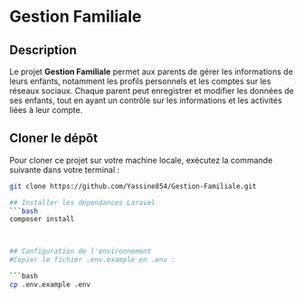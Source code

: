 # Gestion Familiale

## Description

Le projet **Gestion Familiale** permet aux parents de gérer les informations de leurs enfants, notamment les profils personnels et les comptes sur les réseaux sociaux. Chaque parent peut enregistrer et modifier les données de ses enfants, tout en ayant un contrôle sur les informations et les activités liées à leur compte.

## Cloner le dépôt

Pour cloner ce projet sur votre machine locale, exécutez la commande suivante dans votre terminal :

```bash
git clone https://github.com/Yassine854/Gestion-Familiale.git

## Installer les dépendances Laravel
```bash
composer install



## Configuration de l'environnement
#Copier le fichier .env.example en .env :

```bash
cp .env.example .env
